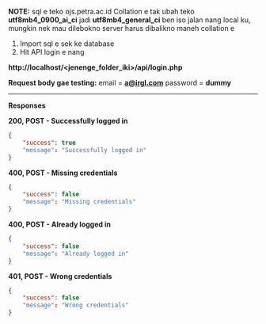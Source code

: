 **NOTE:** sql e teko ojs.petra.ac.id Collation e tak ubah teko **utf8mb4_0900_ai_ci** jadi **utf8mb4_general_ci** ben iso jalan nang local ku, mungkin nek mau dilebokno server harus dibalikno maneh collation e

1. Import sql e sek ke database
2. Hit API login e nang

**http://localhost/<jenenge_folder_iki>/api/login.php**

**Request body gae testing:**
email = **a@irgl.com**
password = **dummy**

---

**Responses**

**200, POST - Successfully logged in**

```json
{
	"success": true
	"message": "Successfully logged in"
}
```

**400, POST - Missing credentials**

```json
{
	"success": false
	"message": "Missing credentials"
}
```

**400, POST - Already logged in**

```json
{
	"success": false
	"message": "Already logged in"
}
```

**401, POST - Wrong credentials**

```json
{
	"success": false
	"message": "Wrong credentials"
}
```
